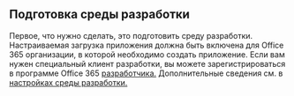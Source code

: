 ## <a name="prepare-your-development-environment"></a>Подготовка среды разработки

Первое, что нужно сделать, это подготовить среду разработки. Настраиваемая загрузка приложения должна быть включена для Office 365 организации, в которой необходимо создать приложение. Если вам нужен специальный клиент разработки, вы можете зарегистрироваться в программе Office 365 [разработчика.](https://developer.microsoft.com/office/dev-program) Дополнительные сведения см. в [настройках среды разработки.](~/concepts/build-and-test/prepare-your-o365-tenant.md)